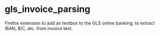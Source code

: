 # gls_invoice_parsing
Firefox extension to add an textbox to the GLS online banking, to extract IBAN, BIC, etc. from invoice text.
